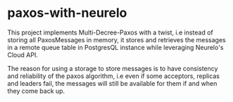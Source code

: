 # paxos-with-neurelo
This project implements Multi-Decree-Paxos with a twist, i.e instead of storing all PaxosMessages in memory, it stores and retrieves the messages in a remote queue table in PostgresQL instance while leveraging Neurelo's Cloud API. 

The reason for using a storage to store messages is to have consistency and reliability of the paxos algorithm, i.e even if some acceptors, replicas and leaders fail, the messages will still be available for them if and when they come back up.

